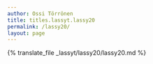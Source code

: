 ```yaml
---
author: Ossi Törrönen
title: titles.lassyt.lassy20
permalink: /lassy20/
layout: page
---
```

{% translate_file _lassyt/lassy20/lassy20.md %}
